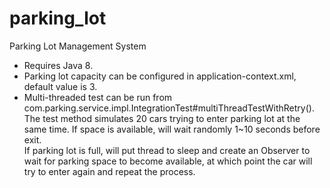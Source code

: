 # parking_lot
Parking Lot Management System

- Requires Java 8. <br/>
- Parking lot capacity can be configured in application-context.xml, default value is 3. <br/>
- Multi-threaded test can be run from com.parking.service.impl.IntegrationTest#multiThreadTestWithRetry(). <br />
The test method simulates 20 cars trying to enter parking lot at the same time. If space is available, will wait randomly 1~10 seconds before exit. <br />
If parking lot is full, will put thread to sleep and create an Observer to wait for parking space to become available,
at which point the car will try to enter again and repeat the process. <br />
